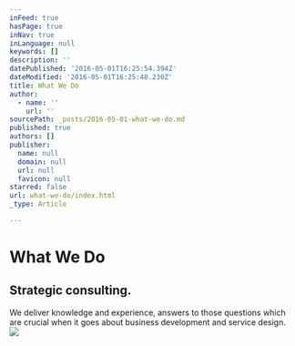 ```yaml
---
inFeed: true
hasPage: true
inNav: true
inLanguage: null
keywords: []
description: ''
datePublished: '2016-05-01T16:25:54.394Z'
dateModified: '2016-05-01T16:25:48.230Z'
title: What We Do
author:
  - name: ''
    url: ''
sourcePath: _posts/2016-05-01-what-we-do.md
published: true
authors: []
publisher:
  name: null
  domain: null
  url: null
  favicon: null
starred: false
url: what-we-do/index.html
_type: Article

---
```

# What We Do

## Strategic consulting.   
We deliver knowledge and experience, answers to those questions which are crucial when it goes about business development and service design.
![](https://the-grid-user-content.s3-us-west-2.amazonaws.com/4c454f42-2468-4a86-b36a-f4464b508e0b.jpg)